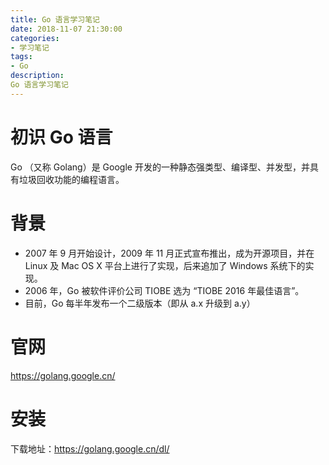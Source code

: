 ```yaml
---
title: Go 语言学习笔记
date: 2018-11-07 21:30:00
categories:
- 学习笔记
tags: 
- Go
description: 
Go 语言学习笔记
---
```

# 初识 Go 语言
  Go （又称 Golang）是 Google 开发的一种静态强类型、编译型、并发型，并具有垃圾回收功能的编程语言。
# 背景
  - 2007 年 9 月开始设计，2009 年 11 月正式宣布推出，成为开源项目，并在 Linux 及 Mac OS X 平台上进行了实现，后来追加了 Windows 系统下的实现。
  - 2006 年，Go 被软件评价公司 TIOBE 选为 “TIOBE 2016 年最佳语言”。
  - 目前，Go 每半年发布一个二级版本（即从 a.x 升级到 a.y）
# 官网
  https://golang.google.cn/
# 安装
  下载地址：https://golang.google.cn/dl/
